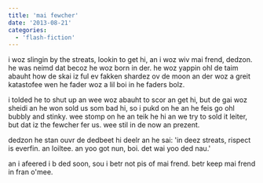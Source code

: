 ```yaml
---
title: 'mai fewcher'
date: '2013-08-21'
categories:
  - 'flash-fiction'
---
```


i woz slingin by the streats, lookin to get hi, an i woz wiv mai frend, dedzon.
he was neimd dat becoz he woz born in der. he woz yappin ohl de taim abauht how
de skai iz ful ev fakken shardez ov de moon an der woz a greit katastofee wen he
fader woz a lil boi in he faders bolz.

<!-- truncate -->


i tolded he to shut up an wee woz abauht to scor an get hi, but de gai woz
sheidi an he won sold us som bad hi, so i pukd on he an he feis go ohl bubbly
and stinky. wee stomp on he an teik he hi an we try to sold it leiter, but dat
iz the fewcher fer us. wee stil in de now an prezent.

dedzon he stan ouvr de dedbeet hi deelr an he sai: 'in deez streats, rispect is
everfin. an loiltee. an yoo got nun, boi. det wai yoo ded nau.'

an i afeered i b ded soon, sou i betr not pis of mai frend. betr keep mai frend
in fran o'mee.
